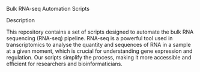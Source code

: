Bulk RNA-seq Automation Scripts

Description

This repository contains a set of scripts designed to automate the bulk RNA sequencing (RNA-seq) pipeline. RNA-seq is a powerful tool used in transcriptomics to analyse the quantity and sequences of RNA in a sample at a given moment, which is crucial for understanding gene expression and regulation. Our scripts simplify the process, making it more accessible and efficient for researchers and bioinformaticians.

